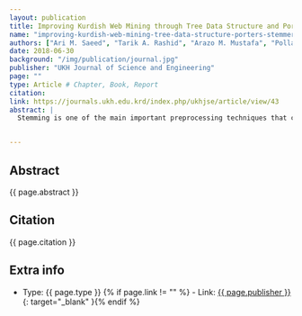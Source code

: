 ```yaml
---
layout: publication
title: Improving Kurdish Web Mining through Tree Data Structure and Porter' Stemmer Algorithms
name: "improving-kurdish-web-mining-tree-data-structure-porters-stemmer-algorithms-2018"
authors: ["Ari M. Saeed", "Tarik A. Rashid", "Arazo M. Mustafa", "Polla Fattah", "Birzo Ismaels"]
date: 2018-06-30
background: "/img/publication/journal.jpg"
publisher: "UKH Journal of Science and Engineering"
page: ""
type: Article # Chapter, Book, Report
citation:
link: https://journals.ukh.edu.krd/index.php/ukhjse/article/view/43
abstract: |
  Stemming is one of the main important preprocessing techniques that can be used to enhance the accuracy of text classification. The key purpose of using the stemming is combining the number of words that have same stem to decrease high dimensionality of feature space. Reducing feature space cause to decline time to construct a model and minimize the memory space. In this paper, a new stemming approach is explored for enhancing Kurdish text classification performance. Tree data structure and Porter’s stemmer algorithms are incorporated for building the proposed approach.  The system is assessed through using Support Vector Machine (SVM) and Decision Tree (C4.5) to illustrate the performance of the suggested stemmer after and before applying it. Furthermore, the usefulness of using stop words are considered before and after implementing the suggested approach.


---
```


## Abstract

{{ page.abstract }}

## Citation

{{ page.citation }}

## Extra info

- Type: {{ page.type }}
{% if page.link != "" %} - Link: [ {{ page.publisher }} ]({{page.link}}){: target="\_blank" }{% endif %}
